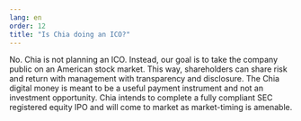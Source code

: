 ```yaml
---
lang: en
order: 12
title: "Is Chia doing an ICO?"
---
```


No. Chia is not planning an ICO. Instead, our goal is to take the company public on an American stock market. This way, shareholders can share risk and return with management with transparency and disclosure. The Chia digital money is meant to be a useful payment instrument and not an investment opportunity. Chia intends to complete a fully compliant SEC registered equity IPO and will come to market as market-timing is amenable.
